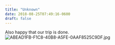 ```yaml
---
title: "Unknown"
date: 2018-08-25T07:49:16-0600
draft: false
---
```


Also happy that our trip is done. ![ABEAD1FB-F1C8-40B8-A5FE-0AAF8525C9DF.jpg](http://ianwhitney.micro.blog/uploads/2018/7e1a7d763f.jpg)
